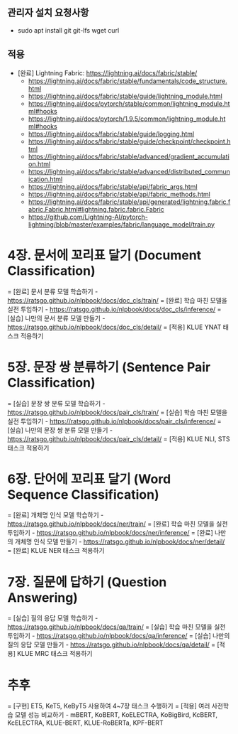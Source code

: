 ## 관리자 설치 요청사항
  - sudo apt install git git-lfs wget curl

## 적용
  - [완료] Lightning Fabric: https://lightning.ai/docs/fabric/stable/
    - https://lightning.ai/docs/fabric/stable/fundamentals/code_structure.html
    - https://lightning.ai/docs/fabric/stable/guide/lightning_module.html
    - https://lightning.ai/docs/pytorch/stable/common/lightning_module.html#hooks
    - https://lightning.ai/docs/pytorch/1.9.5/common/lightning_module.html#hooks
    - https://lightning.ai/docs/fabric/stable/guide/logging.html
    - https://lightning.ai/docs/fabric/stable/guide/checkpoint/checkpoint.html
    - https://lightning.ai/docs/fabric/stable/advanced/gradient_accumulation.html
    - https://lightning.ai/docs/fabric/stable/advanced/distributed_communication.html
    - https://lightning.ai/docs/fabric/stable/api/fabric_args.html
    - https://lightning.ai/docs/fabric/stable/api/fabric_methods.html
    - https://lightning.ai/docs/fabric/stable/api/generated/lightning.fabric.fabric.Fabric.html#lightning.fabric.fabric.Fabric
    - https://github.com/Lightning-AI/pytorch-lightning/blob/master/examples/fabric/language_model/train.py

# 4장. 문서에 꼬리표 달기 (Document Classification)
  = [완료] 문서 분류 모델 학습하기
    - https://ratsgo.github.io/nlpbook/docs/doc_cls/train/
  = [완료] 학습 마친 모델을 실전 투입하기
    - https://ratsgo.github.io/nlpbook/docs/doc_cls/inference/
  = [실습] 나만의 문서 분류 모델 만들기
    - https://ratsgo.github.io/nlpbook/docs/doc_cls/detail/
  = [적용] KLUE YNAT 태스크 적용하기

# 5장. 문장 쌍 분류하기 (Sentence Pair Classification)
  = [실습] 문장 쌍 분류 모델 학습하기
    - https://ratsgo.github.io/nlpbook/docs/pair_cls/train/
  = [실습] 학습 마친 모델을 실전 투입하기
    - https://ratsgo.github.io/nlpbook/docs/pair_cls/inference/
  = [실습] 나만의 문장 쌍 분류 모델 만들기
    - https://ratsgo.github.io/nlpbook/docs/pair_cls/detail/
  = [적용] KLUE NLI, STS 태스크 적용하기

# 6장. 단어에 꼬리표 달기 (Word Sequence Classification)
  = [완료] 개체명 인식 모델 학습하기
    - https://ratsgo.github.io/nlpbook/docs/ner/train/
  = [완료] 학습 마친 모델을 실전 투입하기
    - https://ratsgo.github.io/nlpbook/docs/ner/inference/
  = [완료] 나만의 개체명 인식 모델 만들기
    - https://ratsgo.github.io/nlpbook/docs/ner/detail/
  = [완료] KLUE NER 태스크 적용하기

# 7장. 질문에 답하기 (Question Answering)
  = [실습] 질의 응답 모델 학습하기
    - https://ratsgo.github.io/nlpbook/docs/qa/train/
  = [실습] 학습 마친 모델을 실전 투입하기
    - https://ratsgo.github.io/nlpbook/docs/qa/inference/
  = [실습] 나만의 질의 응답 모델 만들기
    - https://ratsgo.github.io/nlpbook/docs/qa/detail/
  = [적용] KLUE MRC 태스크 적용하기

# 추후
  = [구현] ET5, KeT5, KeByT5 사용하여 4~7장 태스크 수행하기
  = [적용] 여러 사전학습 모델 성능 비교하기
    - mBERT, KoBERT, KoELECTRA, KoBigBird, KcBERT, KcELECTRA, KLUE-BERT, KLUE-RoBERTa, KPF-BERT
